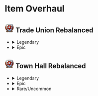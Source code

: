 # Item Overhaul

## <img src="./doc/item_overhaul/trade_union/icon_guildhouse.png" alt="Alternate text" width="30" /> Trade Union Rebalanced

- <details>
  <summary>Legendary</summary>

  - <details><!-- Aaden Issack, World-Famous Enbesan Chef -->
    <summary><img src="./doc/job_adertisements/enbesa/icon_enbesan_cook_3b.png" alt="Alternate text" width="20" /> Aaden Issack, World-Famous Enbesan Chef</summary>
      <img src="./doc/item_overhaul/trade_union/aaden.png" alt="Alternate text" />

      When a population consumes Jacob's "**Sardines**", "**Canned Food**" is exchanged for it.
      <img src="./doc/item_overhaul/trade_union/aaden_2.png" alt="Alternate text" />
    </details>

  - <details><!-- Belinda San Pedro, Head of Arcade Acquisitions -->
    <summary><img src="./doc/job_adertisements/infrastructure/icon_specialist_mall_01.png" alt="Alternate text" width="20" /> Belinda San Pedro, Head of Arcade Acquisitions</summary>
      <img src="./doc/item_overhaul/trade_union/belinda.png" alt="Alternate text" />
    </details>

  - <details><!-- Brother Hilarius, Purveyor of Monastic Mixtures -->
    <summary><img src="./doc/job_adertisements/drink/icon_priest_uncommon.png" alt="Alternate text" width="20" /> Brother Hilarius, Purveyor of Monastic Mixtures</summary>
      <img src="./doc/item_overhaul/trade_union/hilarius.png" alt="Alternate text" />
    </details>

  - <details><!-- Bruno Ironbright, Engineering Giant -->
    <summary><img src="./doc/job_adertisements/consumer/icon_well_dressed_205.png" alt="Alternate text" width="20" /> Bruno Ironbright, Engineering Giant</summary>
      <img src="./doc/item_overhaul/trade_union/bruno.png" alt="Alternate text" />
      <img src="./doc/item_overhaul/trade_union/susannah.png" alt="Alternate text" />
      <img src="./doc/item_overhaul/trade_union/engineer.png" alt="Alternate text" />
    </details>

  - <details><!-- Bumm Brimmell, the Original Dandy -->
    <summary><img src="./doc/job_adertisements/cloth/icon_tailor_3.png" alt="Alternate text" width="20" /> Bumm Brimmell, the Original Dandy</summary>
      <img src="./doc/item_overhaul/trade_union/bumm.png" alt="Alternate text" />
    </details>

  - <details><!-- Calla Lily, Of The Desert Bloom -->
    <summary><img src="./doc/job_adertisements/enbesa/icon_horticulturist_2.png" alt="Alternate text" width="20" /> Calla Lily, Of The Desert Bloom</summary>
      <img src="./doc/item_overhaul/trade_union/calla.png" alt="Alternate text" />
    </details>

  - <details><!-- Cosmo Castelli, Agronomic Trailblazer -->
    <summary><img src="./doc/job_adertisements/agriculture/icon_well_dressed_107.png" alt="Alternate text" width="20" /> Cosmo Castelli, Agronomic Trailblazer</summary>
      <img src="./doc/item_overhaul/trade_union/cosmo.png" alt="Alternate text" />
      <img src="./doc/item_overhaul/trade_union/alexander.png" alt="Alternate text" />
      <img src="./doc/item_overhaul/trade_union/medal.png" alt="Alternate text" />
      <img src="./doc/item_overhaul/trade_union/planter.png" alt="Alternate text" />
      <img src="./doc/item_overhaul/trade_union/yvonne.png" alt="Alternate text" />
      <img src="./doc/item_overhaul/trade_union/homesteader.png" alt="Alternate text" />
    </details>

  - <details><!-- Cristobal Taffeta, The Trendsetter -->
    <summary><img src="./doc/job_adertisements/cloth/icon_teacher_515.png" alt="Alternate text" width="20" /> Cristobal Taffeta, The Trendsetter</summary>
      <img src="./doc/item_overhaul/trade_union/cristobal.png" alt="Alternate text" />
      <img src="./doc/item_overhaul/trade_union/mariana.png" alt="Alternate text" />

      When a population consumes Jacob's "**Suits**", "**Tailored Suits**" are exchanged for them.
      <img src="./doc/item_overhaul/trade_union/mariana_2.png" alt="Alternate text" />
    </details>

  - <details><!-- Dr. Ali Al-Zahir, the Botanical Director -->
    <summary><img src="./doc/job_adertisements/agriculture/icon_farmer_102_b.png" alt="Alternate text" width="20" /> Dr. Ali Al-Zahir, the Botanical Director</summary>
      <img src="./doc/item_overhaul/trade_union/ali.png" alt="Alternate text" />
    </details>

  - <details><!-- Francois Strindberg, Crown Jeweller -->
    <summary><img src="./doc/job_adertisements/luxus/icon_well_dressed_106.png" alt="Alternate text" width="20" /> Francois Strindberg, Crown Jeweller</summary>
      <img src="./doc/item_overhaul/trade_union/strindberg.png" alt="Alternate text" />
      <img src="./doc/item_overhaul/trade_union/brigthwoman.png" alt="Alternate text" />
      <img src="./doc/item_overhaul/trade_union/gilbert.png" alt="Alternate text" />
      <img src="./doc/item_overhaul/trade_union/gemologist.png" alt="Alternate text" />
    </details>

  - <details><!-- Francois Thorne, The Industrial Reinforcer -->
    <summary><img src="./doc/job_adertisements/material/icon_well_dressed_103.png" alt="Alternate text" width="20" /> Francois Thorne, The Industrial Reinforcer </summary>
      <img src="./doc/item_overhaul/trade_union/thorne.png" alt="Alternate text" />
      <img src="./doc/item_overhaul/trade_union/general.png" alt="Alternate text" />
    </details>

  - <details><!-- Gennaro Garibaldi, Chocolatier by Royal Appointment -->
    <summary><img src="./doc/job_adertisements/food/icon_baker_102.png" alt="Alternate text" width="20" /> Gennaro Garibaldi, Chocolatier by Royal Appointment </summary>
      <img src="./doc/item_overhaul/trade_union/gennaro.png" alt="Alternate text" />
      <img src="./doc/item_overhaul/trade_union/charlotte.png" alt="Alternate text" />
      <img src="./doc/item_overhaul/trade_union/chocolatier.png" alt="Alternate text" />
    </details>

  - <details><!-- Fried Plantain Kitchen Items -->
    <summary><img src="./doc/item_overhaul/trade_union/icon_fried_bananas.png" alt="Alternate text" width="20" /> Fried Plantain Kitchen Items </summary>
      <img src="./doc/item_overhaul/trade_union/icnoyotl.png" alt="Alternate text" />
      <img src="./doc/item_overhaul/trade_union/kantyi.png" alt="Alternate text" />
      <img src="./doc/item_overhaul/trade_union/confectionier.png" alt="Alternate text" />
    </details>

  - <details><!-- Gerhard Fuchs, of the Patent Eyeglass -->
    <summary><img src="./doc/job_adertisements/consumer/icon_well_dressed_206.png" alt="Alternate text" width="20" /> Gerhard Fuchs, of the Patent Eyeglass </summary>
      <img src="./doc/item_overhaul/trade_union/gerhard.png" alt="Alternate text" />
      <img src="./doc/item_overhaul/trade_union/otto.png" alt="Alternate text" />
    </details>

  - <details><!-- Giorgis, the Eminent Hymnodist -->
    <summary><img src="./doc/job_adertisements/enbesa/icon_keeper_of_tradition_2.png" alt="Alternate text" width="20" /> Giorgis, the Eminent Hymnodist </summary>
      <img src="./doc/item_overhaul/trade_union/giorgis.png" alt="Alternate text" />
    </details>

  - <details><!-- Hans Klein, Old Grandfather Time -->
    <summary><img src="./doc/job_adertisements/luxus/icon_well_dressed_108.png" alt="Alternate text" width="20" /> Hans Klein, Old Grandfather Time </summary>
      <img src="./doc/item_overhaul/trade_union/hans.png" alt="Alternate text" />
      <img src="./doc/item_overhaul/trade_union/brigthwoman.png" alt="Alternate text" />
      <img src="./doc/item_overhaul/trade_union/chiara.png" alt="Alternate text" />
      <img src="./doc/item_overhaul/trade_union/horologist.png" alt="Alternate text" />
    </details>

  - <details><!-- Herve Savonne, Suppressor of Grime -->
    <summary><img src="./doc/job_adertisements/consumer/icon_well_dressed_206.png" alt="Alternate text" width="20" /> Herve Savonne, Suppressor of Grime </summary>
      <img src="./doc/item_overhaul/trade_union/herve.png" alt="Alternate text" />
      <img src="./doc/item_overhaul/trade_union/prunella.png" alt="Alternate text" />
    </details>

  - <details><!-- Jörg von Malching, Augur of the Auric -->
    <summary><img src="./doc/job_adertisements/mining/icon_well_dressed_104.png" alt="Alternate text" width="20" /> Jörg von Malching, Augur of the Auric </summary>
      <img src="./doc/item_overhaul/trade_union/joerg.png" alt="Alternate text" />
      <img src="./doc/item_overhaul/trade_union/micaela.png" alt="Alternate text" />
      <img src="./doc/item_overhaul/trade_union/sapper.png" alt="Alternate text" />
    </details>

  - <details><!-- Lady Jane Smythe, Queen of Haute Couture -->
    <summary><img src="./doc/job_adertisements/cloth/icon_normaldress_810.png" alt="Alternate text" width="20" /> Lady Jane Smythe, Queen of Haute Couture </summary>
      <img src="./doc/item_overhaul/trade_union/jane.png" alt="Alternate text" />
    </details>

  - <details><!-- Marcel Forcas, Celebrity Chef -->
    <summary><img src="./doc/job_adertisements/food/icon_well_dressed_201.png" alt="Alternate text" width="20" /> Marcel Forcas, Celebrity Chef </summary>
      <img src="./doc/item_overhaul/trade_union/marcel.png" alt="Alternate text" />
      <img src="./doc/item_overhaul/trade_union/archivist.png" alt="Alternate text" />
    </details>

  - <details><!-- Marco de la Mocha, Crusher of Beans -->
    <summary><img src="./doc/job_adertisements/drink/icon_curator_702.png" alt="Alternate text" width="20" /> Marco de la Mocha, Crusher of Beans </summary>
      <img src="./doc/item_overhaul/trade_union/marco.png" alt="Alternate text" />
      <img src="./doc/item_overhaul/trade_union/cecilia.png" alt="Alternate text" />
      <img src="./doc/item_overhaul/trade_union/sommelier.png" alt="Alternate text" />
    </details>

  - <details><!-- Marie-Antoine, Patissier Royale -->
    <summary><img src="./doc/job_adertisements/food/icon_baker_102.png" alt="Alternate text" width="20" /> Marie-Antoine, Patissier Royale </summary>
      <img src="./doc/item_overhaul/trade_union/marie.png" alt="Alternate text" />
      <img src="./doc/item_overhaul/trade_union/patrice.png" alt="Alternate text" />
      <img src="./doc/item_overhaul/trade_union/fine.png" alt="Alternate text" />
    </details>

  - <details><!-- Mark van der Mark, Breeder of Shepherd Dogs -->
    <summary><img src="./doc/job_adertisements/agriculture/icon_normal_dressed_207.png" alt="Alternate text" width="20" /> Mark van der Mark, Breeder of Shepherd Dogs </summary>
      <img src="./doc/item_overhaul/trade_union/mark.png" alt="Alternate text" />
      <img src="./doc/item_overhaul/trade_union/anthrax.png" alt="Alternate text" />
      <img src="./doc/item_overhaul/trade_union/savannah.png" alt="Alternate text" />
      <img src="./doc/item_overhaul/trade_union/domestic.png" alt="Alternate text" />
    </details>

  - <details><!-- Mrs. Mayson, The Very Good Housekeeper -->
    <summary><img src="./doc/job_adertisements/food/icon_well_dressed_401.png" alt="Alternate text" width="20" /> Mrs. Mayson, The Very Good Housekeeper </summary>
      <img src="./doc/item_overhaul/trade_union/mayson.png" alt="Alternate text" />
      <img src="./doc/item_overhaul/trade_union/michel.png" alt="Alternate text" />
    </details>

  - <details><!-- Seraphim Papadikas, The Window Dresser -->
    <summary><img src="./doc/job_adertisements/material/icon_well_dressed_107.png" alt="Alternate text" width="20" /> Seraphim Papadikas, The Window Dresser </summary>
      <img src="./doc/item_overhaul/trade_union/seraphim.png" alt="Alternate text" />
      <img src="./doc/item_overhaul/trade_union/morris.png" alt="Alternate text" />
    </details>

  - <details><!-- Steven MacLeod, Geological Surveyor -->
    <summary><img src="./doc/job_adertisements/mining/icon_well_dressed_204.png" alt="Alternate text" width="20" /> Steven MacLeod, Geological Surveyor </summary>
      <img src="./doc/item_overhaul/trade_union/steven.png" alt="Alternate text" />
      <img src="./doc/item_overhaul/trade_union/grigor.png" alt="Alternate text" />
    </details>

  - <details><!-- Susannah Brightwoman, A Glimmer In The Darkness -->
    <summary><img src="./doc/item_overhaul/trade_union/icon_coffee_specialist_800.png" alt="Alternate text" width="20" /> Susannah Brightwoman, A Glimmer In The Darkness </summary>
      <img src="./doc/item_overhaul/trade_union/brigthwoman.png" alt="Alternate text" />
    </details>

  - <details><!-- Tlayolotl Savor, King of the Corn -->
    <summary><img src="./doc/job_adertisements/food/icon_entertainer_508.png" alt="Alternate text" width="20" /> Tlayolotl Savor, King of the Corn </summary>
      <img src="./doc/item_overhaul/trade_union/tlayolotl.png" alt="Alternate text" />
      <img src="./doc/item_overhaul/trade_union/kantyi_2.png" alt="Alternate text" />
      <img src="./doc/item_overhaul/trade_union/mole.png" alt="Alternate text" />
    </details>

  - <details><!-- Victor Perfecto, Cigar Daddy -->
    <summary><img src="./doc/job_adertisements/consumer/icon_torcedor_512.png" alt="Alternate text" width="20" /> Victor Perfecto, Cigar Daddy </summary>
      <img src="./doc/item_overhaul/trade_union/victor.png" alt="Alternate text" />
      <img src="./doc/item_overhaul/trade_union/lucia.png" alt="Alternate text" />
    </details>

  </details>

- <details>
  <summary>Epic</summary>

  - <details><!-- Chantelle the Charcutier -->
    <summary><img src="./doc/job_adertisements/food/icon_baker_402.png" alt="Alternate text" width="20" /> Chantelle the Charcutier </summary>
      <img src="./doc/item_overhaul/trade_union/chantelle.png" alt="Alternate text" />
      <img src="./doc/item_overhaul/trade_union/charcutier.png" alt="Alternate text" />
    </details>

  - <details><!-- Dario the Mechanical Engineer -->
    <summary><img src="./doc/job_adertisements/consumer/icon_normal_dressed_202.png" alt="Alternate text" width="20" /> Dario the Mechanical Engineer </summary>
      <img src="./doc/item_overhaul/trade_union/dario.png" alt="Alternate text" />
    </details>

  - <details><!-- Johan the Inventor -->
    <summary><img src="./doc/job_adertisements/luxus/icon_normal_dressed_202.png" alt="Alternate text" width="20" /> Johan the Inventor </summary>
      <img src="./doc/item_overhaul/trade_union/johan.png" alt="Alternate text" />
    </details>

  - <details><!-- Lily the Fashion Designer -->
    <summary><img src="./doc/job_adertisements/cloth/icon_well_dressed_401.png" alt="Alternate text" width="20" /> Lily the Fashion Designer </summary>
      <img src="./doc/item_overhaul/trade_union/lily.png" alt="Alternate text" />
    </details>

  - <details><!-- Marie-Louise Careme, Chef de Cuisine -->
    <summary><img src="./doc/job_adertisements/infrastructure/icon_specialist_chef_1.png" alt="Alternate text" width="20" /> Marie-Louise Careme, Chef de Cuisine </summary>
      <img src="./doc/item_overhaul/trade_union/careme.png" alt="Alternate text" />
      <img src="./doc/item_overhaul/trade_union/sous.png" alt="Alternate text" />
    </details>

  - <details><!-- Master Craftsman Franke -->
    <summary><img src="./doc/job_adertisements/cloth/icon_boris_franke.png" alt="Alternate text" width="20" /> Master Craftsman Franke </summary>
      <img src="./doc/item_overhaul/trade_union/franke.png" alt="Alternate text" />
      <img src="./doc/item_overhaul/trade_union/constume.png" alt="Alternate text" />
    </details>

  - <details><!-- Miss Rodriguez, the Conservationist -->
    <summary><img src="./doc/job_adertisements/forestry/icon_forester_401.png" alt="Alternate text" width="20" /> Miss Rodriguez, the Conservationist </summary>
      <img src="./doc/item_overhaul/trade_union/rodriguez.png" alt="Alternate text" />
      <img src="./doc/item_overhaul/trade_union/ranger.png" alt="Alternate text" />
    </details>

  - <details><!-- Sir Lewis Brindley, the Chemist -->
    <summary><img src="./doc/job_adertisements/drink/icon_influencer_lewis_2.png" alt="Alternate text" width="20" /> Sir Lewis Brindley, the Chemist </summary>
      <img src="./doc/item_overhaul/trade_union/lewis.png" alt="Alternate text" />
    </details>

  - <details><!-- Sluggish Surge-Wheel -->
    <summary><img src="./doc/item_overhaul/trade_union/item_pelton_wheel.png" alt="Alternate text" width="20" /> Sluggish Surge-Wheel </summary>
      <img src="./doc/item_overhaul/trade_union/wheel.png" alt="Alternate text" />
    </details>

  - <details><!-- Wahenoor, the Paper Mill Pro -->
    <summary><img src="./doc/job_adertisements/enbesa/icon_water_use_expert_1.png" alt="Alternate text" width="20" /> Wahenoor, the Paper Mill Pro </summary>
      <img src="./doc/item_overhaul/trade_union/wahenoor.png" alt="Alternate text" />
    </details>

  - <details><!-- Yebeba's Sturdy Greenhouse -->
    <summary><img src="./doc/item_overhaul/trade_union/item_sturdy_greenhouse.png" alt="Alternate text" width="20" /> Yebeba's Sturdy Greenhouse </summary>
      <img src="./doc/item_overhaul/trade_union/yebeba.png" alt="Alternate text" />
    </details>

  - <details><!-- Miraculous Steel Plough -->
    <summary><img src="./doc/item_overhaul/trade_union/icon_plough_1.png" alt="Alternate text" width="20" /> Miraculous Steel Plough </summary>
      <img src="./doc/item_overhaul/trade_union/plough3.png" alt="Alternate text" />
      <img src="./doc/item_overhaul/trade_union/plough2.png" alt="Alternate text" />
      <img src="./doc/item_overhaul/trade_union/plough1.png" alt="Alternate text" />
      <img src="./doc/item_overhaul/trade_union/seed.png" alt="Alternate text" />
    </details>

  </details>

## <img src="./doc/item_overhaul/trade_union/icon_guildhouse.png" alt="Alternate text" width="30" /> Town Hall Rebalanced

- <details>
  <summary>Legendary</summary>

  </details>

- <details>
  <summary>Epic</summary>

  </details>

- <details>
  <summary>Rare/Uncommon</summary>

  </details>
